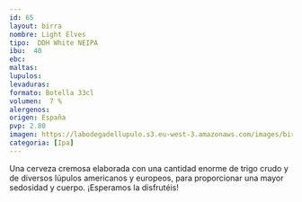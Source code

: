 ```yaml
--- 
id: 65
layout: birra
nombre: Light Elves
tipo:  DDH White NEIPA
ibu:  40
ebc:
maltas: 
lupulos: 
levaduras: 
formato: Botella 33cl
volumen:  7 %
alergenos: 
origen: España
pvp: 2.80
imagen: https://labodegadellupulo.s3.eu-west-3.amazonaws.com/images/birras/lightelves.jpg
categoria: [Ipa]
---
```


Una cerveza cremosa elaborada con una cantidad enorme de trigo crudo y de diversos lúpulos americanos y europeos, para proporcionar una mayor sedosidad y cuerpo.
¡Esperamos la disfrutéis!















